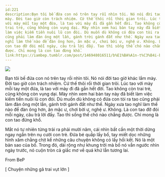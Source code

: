 ```yaml
---
id:221
description:Bạn tôi bế đứa con nó trên tay rồi nhìn tôi. Nó nói đời tao giờ khác lắm
mày. Đời tao giờ còn trách nhiệm. Cứ thế thôi rồi thời gian trôi. Lúc tao
với mày mỗi tay một đứa, là tao với mày đi đã gần hết đời. Tao không còn
trai trẻ, cũng không còn vụng dại. Mày nhìn xem hai bàn tay này đã biết
làm việc kiếm tiền nuôi lũ con đói. Dù muốn dù không có đứa con tòi ra tao
cũng phải làm đàn ông một lần, gánh trời gánh đất như thế. Ngày xưa tao
nghĩ làm thế nào để đàn ông hơn, ăn mặc ư, chơi bời ư, nghệ ư. Không. Là
con tao đỡ đói mỗi ngày, câu trả lời đấy. Tao thì sống thế chó nào chẳng
được. Chỉ mong là con tao đừng khổ.
link:https://iambep.tumblr.com/post/146948016511/b%E1%BA%A1n-t%C3%B4i-b%E1%BA%BF-%C4%91%E1%BB%A9a-con-n%C3%B3-tr%C3%AAn-tay-r%E1%BB%93i-nh%C3%ACn-t%C3%B4i-n%C3%B3
---
```


![](https://64.media.tumblr.com/82a8456c9943f2e176256a27dcd5246b/tumblr_o9ulujWDvJ1u3a9rjo1_500.jpg)

Bạn tôi bế đứa con nó trên tay rồi nhìn tôi. Nó nói đời tao giờ khác lắm
mày. Đời tao giờ còn trách nhiệm. Cứ thế thôi rồi thời gian trôi. Lúc tao
với mày mỗi tay một đứa, là tao với mày đi đã gần hết đời. Tao không còn
trai trẻ, cũng không còn vụng dại. Mày nhìn xem hai bàn tay này đã biết
làm việc kiếm tiền nuôi lũ con đói. Dù muốn dù không có đứa con tòi ra tao
cũng phải làm đàn ông một lần, gánh trời gánh đất như thế. Ngày xưa tao
nghĩ làm thế nào để đàn ông hơn, ăn mặc ư, chơi bời ư, nghệ ư. Không. Là
con tao đỡ đói mỗi ngày, câu trả lời đấy. Tao thì sống thế chó nào chẳng
được. Chỉ mong là con tao đừng khổ.

Mắt nó tự nhiên từng trải ra phải mười năm, cái nhìn bất cần một thời dừng
ngay ngắn trên nụ cười con trẻ. Đứa bé quắp lấy bố, tay miết dọc những hình
xăm chằng chịt kể những câu chuyện không có lấy hồi kết. Nó là một bản sao
của bố. Trong đó, dài rộng như khung trời mà bố nó vẫn ngước nhìn ngày trước,
nó cuộn tròn cả giấc mơ về quá khứ lẫn tương lai.

From BeP

[ Chuyện những gã trai vụt lớn ]